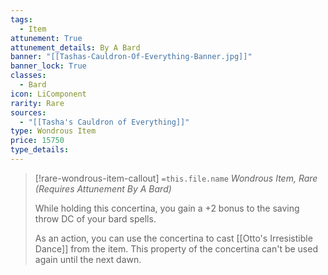 ```yaml
---
tags:
  - Item
attunement: True
attunement_details: By A Bard
banner: "[[Tashas-Cauldron-Of-Everything-Banner.jpg]]"
banner_lock: True
classes:
  - Bard
icon: LiComponent
rarity: Rare
sources:
  - "[[Tasha's Cauldron of Everything]]"
type: Wondrous Item
price: 15750
type_details: 
---
```

>[!rare-wondrous-item-callout] `=this.file.name`
>*Wondrous Item, Rare (Requires Attunement By A Bard)*
>
>While holding this concertina, you gain a +2 bonus to the saving throw DC of your bard spells.
>
>As an action, you can use the concertina to cast [[Otto's Irresistible Dance]] from the item. This property of the concertina can't be used again until the next dawn.
>
>
